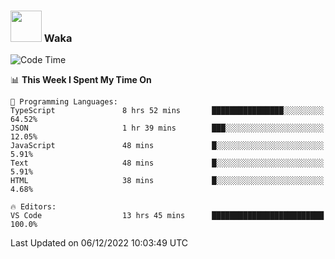 ### <img src="https://media.giphy.com/media/VgCDAzcKvsR6OM0uWg/giphy.gif" width="50"> Waka

  <!--START_SECTION:waka-->
![Code Time](http://img.shields.io/badge/Code%20Time-1%2C136%20hrs%2014%20mins-blue)

📊 **This Week I Spent My Time On** 

```text
💬 Programming Languages: 
TypeScript               8 hrs 52 mins       ████████████████░░░░░░░░░   64.52% 
JSON                     1 hr 39 mins        ███░░░░░░░░░░░░░░░░░░░░░░   12.05% 
JavaScript               48 mins             █░░░░░░░░░░░░░░░░░░░░░░░░   5.91% 
Text                     48 mins             █░░░░░░░░░░░░░░░░░░░░░░░░   5.91% 
HTML                     38 mins             █░░░░░░░░░░░░░░░░░░░░░░░░   4.68%

🔥 Editors: 
VS Code                  13 hrs 45 mins      █████████████████████████   100.0%

```


 Last Updated on 06/12/2022 10:03:49 UTC
<!--END_SECTION:waka-->

